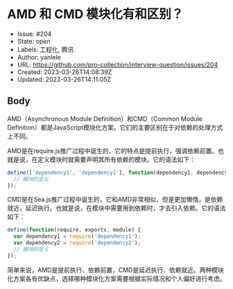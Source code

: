 # AMD 和 CMD  模块化有和区别？

- Issue: #204
- State: open
- Labels: 工程化, 腾讯
- Author: yanlele
- URL: https://github.com/pro-collection/interview-question/issues/204
- Created: 2023-03-26T14:08:39Z
- Updated: 2023-03-26T14:11:05Z

## Body

AMD（Asynchronous Module Definition）和CMD（Common Module Definition）都是JavaScript模块化方案。它们的主要区别在于对依赖的处理方式上不同。

AMD是在require.js推广过程中诞生的，它的特点是提前执行，强调依赖前置。也就是说，在定义模块时就需要声明其所有依赖的模块。它的语法如下：

```javascript
define(['dependency1', 'dependency2'], function(dependency1, dependency2) {
  // 模块的定义
});
```

CMD是在Sea.js推广过程中诞生的，它和AMD非常相似，但是更加懒惰，是依赖就近，延迟执行。也就是说，在模块中需要用到依赖时，才去引入依赖。它的语法如下：

```javascript
define(function(require, exports, module) {
  var dependency1 = require('dependency1');
  var dependency2 = require('dependency2');
  // 模块的定义
});
```

简单来说，AMD是提前执行、依赖前置，CMD是延迟执行、依赖就近。两种模块化方案各有优缺点，选择哪种模块化方案需要根据实际情况和个人偏好进行考虑。
